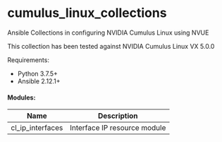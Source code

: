 # cumulus_linux_collections
Ansible Collections in configuring NVIDIA Cumulus Linux using NVUE

This collection has been tested against NVIDIA Cumulus Linux VX 5.0.0

Requirements:
- Python 3.7.5+
- Ansible 2.12.1+

#### Modules:

| Name | Description |
| ------ | ------ |
| cl_ip_interfaces | Interface IP resource module |
